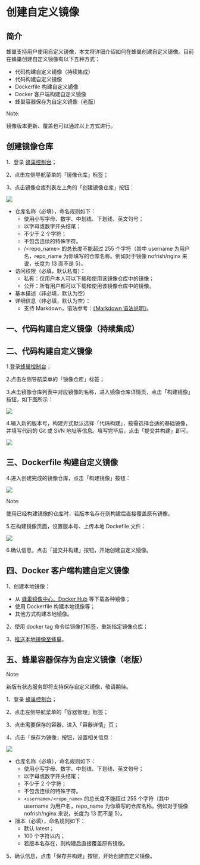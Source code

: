 # 创建自定义镜像

## 简介

蜂巢支持用户使用自定义镜像，本文将详细介绍如何在蜂巢创建自定义镜像。目前在蜂巢创建自定义镜像有以下五种方式：

* 代码构建自定义镜像（持续集成）
* 代码构建自定义镜像
* Dockerfile 构建自定义镜像
* Docker 客户端构建自定义镜像
* 蜂巢容器保存为自定义镜像（老版）

<span>Note:</span><div class="alertContent">镜像版本更新、覆盖也可以通过以上方式进行。</div>

## 创建镜像仓库

1、登录 [蜂巢控制台](https://c.163.com/dashboard#/m/overview/)；

2、点击左侧导航菜单的「镜像仓库」标签；

3、点击镜像仓库列表左上角的「创建镜像仓库」按钮：

![](../image/创建自定义镜像-创建镜像仓库.png)

* 仓库名称（必填），命名规则如下：
    * 使用小写字母、数字、中划线、下划线、英文句号；
    * 以字母或数字开头结尾；
    * 不少于 2 个字符；
    * 不包含连续的特殊字符。
    * <username>/<repo_name> 的总长度不能超过 255 个字符（其中 username 为用户名，repo_name 为你填写的仓库名称。例如对于镜像 nofrish/nginx 来说，长度为 13 而不是 5）。
* 访问权限（必填，默认私有）：
    * 私有：仅用户本人可以下载和使用该镜像仓库中的镜像；
    * 公开：所有用户都可以下载和使用该镜像仓库中的镜像。
* 基本描述（非必填，默认为空）
* 详细信息（非必填，默认为空）：
    * 支持 Markdown，语法参考：[《Markdown 语法说明》](http://www.appinn.com/markdown/)。


## 一、代码构建自定义镜像（持续集成）


## 二、代码构建自定义镜像

1.登录[蜂巢控制台](https://c.163.com/dashboard#/m/overview/)；

2.点击左侧导航菜单的「镜像仓库」标签；

3.点击镜像仓库列表中对应镜像的名称，进入镜像仓库详情页，点击「构建镜像」按钮，如下图所示：

![](../image/代码自定义镜像_镜像详情.png)

4.输入新的版本号，构建方式默认选择「代码构建」，按需选择合适的基础镜像，并填写代码的 Git 或 SVN 地址等信息。填写完毕后，点击「提交并构建」即可。

![](../image/代码自定义镜像_构建镜像.png)




## 三、Dockerfile 构建自定义镜像

4.进入创建完成的镜像仓库，点击「构建镜像」按钮：

![](../image/创建自定义镜像-构建镜像.png)

<span>Note:</span><div class="alertContent">使用已经构建镜像的仓库时，若版本名存在则构建后直接覆盖原有镜像。</div>

5.在构建镜像页面，设置版本号、上传本地 Dockefile 文件：

![](../image/创建自定义镜像-提交并创建镜像.png)

6.确认信息，点击「提交并构建」按钮，开始创建自定义镜像。


## 四、Docker 客户端构建自定义镜像

1、创建本地镜像：

* 从 [蜂巢镜像中心、Docker Hub](https://c.163.com/hub#/m/home/) 等下载各种镜像；
* 使用 Dockerfile 构建本地镜像等；
* 其他方式构建本地镜像。

2、使用 docker tag 命令给镜像打标签，重新指定镜像仓库；

3、[推送本地镜像至蜂巢](http://support.c.163.com/md.html#!容器服务/镜像仓库/使用指南/推送本地镜像.md)。


## 五、蜂巢容器保存为自定义镜像（老版）
<span>Note:</span><div class="alertContent">新版有状态服务即将支持保存自定义镜像，敬请期待。</div>

1、登录 [蜂巢控制台](https://c.163.com/dashboard#/m/overview/)；

2、点击左侧导航菜单的「容器管理」标签；

3、点击需要保存的容器，进入「容器详情」页；

4、点击「保存为镜像」按钮，设置相关信息：

![](../image/创建自定义镜像-容器保存为镜像.png)

* 仓库名称（必填），命名规则如下：
    * 使用小写字母、数字、中划线、下划线、英文句号；
    * 以字母或数字开头结尾；
    * 不少于 2 个字符；
    * 不包含连续的特殊字符。
    * `<username>/<repo_name>` 的总长度不能超过 255 个字符（其中 username 为用户名，repo_name 为你填写的仓库名称。例如对于镜像 nofrish/nginx 来说，长度为 13 而不是 5）。
* 版本（必填），命名规则如下：
    * 默认 latest；
    * 100 个字符以内；
    * 若版本名存在，则构建后直接覆盖原有镜像。

5、确认信息，点击「保存并构建」按钮，开始创建自定义镜像。




















